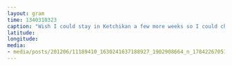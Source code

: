 ```yaml
---
layout: gram
time: 1340310323
caption: "Wish I could stay in Ketchikan a few more weeks so I could check out Seven Year Cold at The Plaza."
latitude: 
longitude: 
media:
- media/posts/201206/11189410_1630241637188927_1902908664_n_17842267051000351.jpg
---
```

